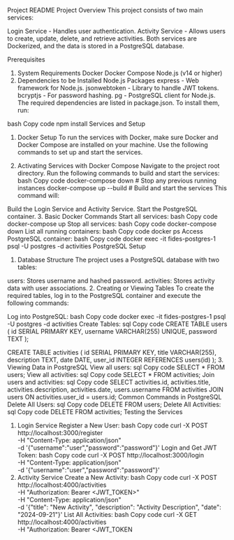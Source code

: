 Project README
Project Overview
This project consists of two main services:

Login Service - Handles user authentication.
Activity Service - Allows users to create, update, delete, and retrieve activities.
Both services are Dockerized, and the data is stored in a PostgreSQL database.

Prerequisites
1. System Requirements
Docker
Docker Compose
Node.js (v14 or higher)
2. Dependencies to be Installed
Node.js Packages
express - Web framework for Node.js.
jsonwebtoken - Library to handle JWT tokens.
bcryptjs - For password hashing.
pg - PostgreSQL client for Node.js.
The required dependencies are listed in package.json. To install them, run:

bash
Copy code
npm install
Services and Setup
1. Docker Setup
To run the services with Docker, make sure Docker and Docker Compose are installed on your machine. Use the following commands to set up and start the services.

2. Activating Services with Docker Compose
Navigate to the project root directory.
Run the following commands to build and start the services:
bash
Copy code
docker-compose down   # Stop any previous running instances
docker-compose up --build   # Build and start the services
This command will:

Build the Login Service and Activity Service.
Start the PostgreSQL container.
3. Basic Docker Commands
Start all services:
bash
Copy code
docker-compose up
Stop all services:
bash
Copy code
docker-compose down
List all running containers:
bash
Copy code
docker ps
Access PostgreSQL container:
bash
Copy code
docker exec -it fides-postgres-1 psql -U postgres -d activities
PostgreSQL Setup
1. Database Structure
The project uses a PostgreSQL database with two tables:

users: Stores username and hashed password.
activities: Stores activity data with user associations.
2. Creating or Viewing Tables
To create the required tables, log in to the PostgreSQL container and execute the following commands:

Log into PostgreSQL:
bash
Copy code
docker exec -it fides-postgres-1 psql -U postgres -d activities
Create Tables:
sql
Copy code
CREATE TABLE users (
  id SERIAL PRIMARY KEY,
  username VARCHAR(255) UNIQUE,
  password TEXT
);

CREATE TABLE activities (
  id SERIAL PRIMARY KEY,
  title VARCHAR(255),
  description TEXT,
  date DATE,
  user_id INTEGER REFERENCES users(id)
);
3. Viewing Data in PostgreSQL
View all users:
sql
Copy code
SELECT * FROM users;
View all activities:
sql
Copy code
SELECT * FROM activities;
Join users and activities:
sql
Copy code
SELECT activities.id, activities.title, activities.description, activities.date, users.username 
FROM activities
JOIN users ON activities.user_id = users.id;
Common Commands in PostgreSQL
Delete All Users:
sql
Copy code
DELETE FROM users;
Delete All Activities:
sql
Copy code
DELETE FROM activities;
Testing the Services
1. Login Service
Register a New User:
bash
Copy code
curl -X POST http://localhost:3000/register \
-H "Content-Type: application/json" \
-d '{"username":"user","password":"password"}'
Login and Get JWT Token:
bash
Copy code
curl -X POST http://localhost:3000/login \
-H "Content-Type: application/json" \
-d '{"username":"user","password":"password"}'
2. Activity Service
Create a New Activity:
bash
Copy code
curl -X POST http://localhost:4000/activities \
-H "Authorization: Bearer <JWT_TOKEN>" \
-H "Content-Type: application/json" \
-d '{"title": "New Activity", "description": "Activity Description", "date": "2024-09-21"}'
List All Activities:
bash
Copy code
curl -X GET http://localhost:4000/activities \
-H "Authorization: Bearer <JWT_TOKEN
